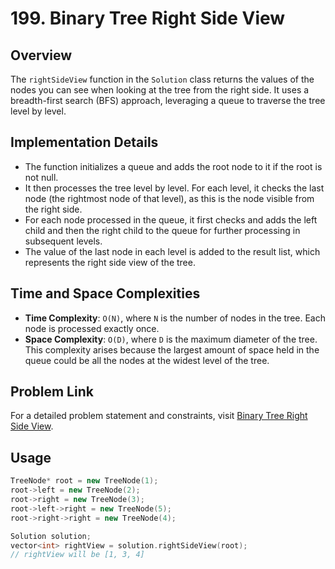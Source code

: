 # 199. Binary Tree Right Side View

## Overview
The `rightSideView` function in the `Solution` class returns the values of the nodes you can see when looking at the tree from the right side. It uses a breadth-first search (BFS) approach, leveraging a queue to traverse the tree level by level.

## Implementation Details
- The function initializes a queue and adds the root node to it if the root is not null.
- It then processes the tree level by level. For each level, it checks the last node (the rightmost node of that level), as this is the node visible from the right side.
- For each node processed in the queue, it first checks and adds the left child and then the right child to the queue for further processing in subsequent levels.
- The value of the last node in each level is added to the result list, which represents the right side view of the tree.

## Time and Space Complexities
- **Time Complexity**: `O(N)`, where `N` is the number of nodes in the tree. Each node is processed exactly once.
- **Space Complexity**: `O(D)`, where `D` is the maximum diameter of the tree. This complexity arises because the largest amount of space held in the queue could be all the nodes at the widest level of the tree.

## Problem Link
For a detailed problem statement and constraints, visit [Binary Tree Right Side View](https://leetcode.com/problems/binary-tree-right-side-view/description/).

## Usage
```cpp
TreeNode* root = new TreeNode(1);
root->left = new TreeNode(2);
root->right = new TreeNode(3);
root->left->right = new TreeNode(5);
root->right->right = new TreeNode(4);

Solution solution;
vector<int> rightView = solution.rightSideView(root);
// rightView will be [1, 3, 4]
